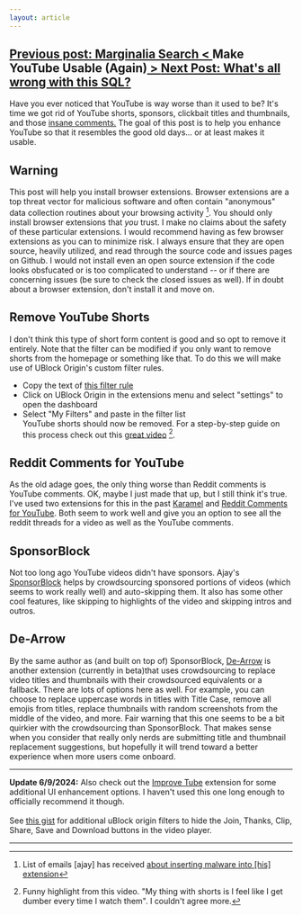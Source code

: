 ```yaml
---
layout: article
---
```

<h2><a class="prev" href="/articles/marg"><span class="hide">Previous post: Marginalia Search</span>
                < </a>Make YouTube Usable (Again)<a class="next" href="/articles/wwwtsql"> > <span class="hide">Next Post:
                            What's all wrong with this SQL?</span> </a></h2>
<p>
            Have you ever noticed that YouTube is way worse than it used to be? It's time we got rid of YouTube shorts,
            sponsors, clickbait titles and thumbnails, and those <a class="inline"  target="_blank" 
                href="/articles/marg">insane comments.</a> The goal of this post is to help you
            enhance YouTube so that it resembles the good old days... or at least makes it usable.
        </p>
<h2><a class="inline" target="_blank" href="https://www.youtube.com/watch?v=Sa47RKkZV8E"
                style="text-decoration: none">Warning</a></h2>

This post will help you install browser extensions. Browser extensions are a top threat vector for malicious software and often contain "anonymous" data collection routines about your browsing activity [^1]. You should only install browser extensions that <i>you</i> trust. I make no claims about the safety of these particular extensions. I would recommend having as few browser extensions as you can to minimize risk. I always ensure that they are open source, heavily utilized, and read through the source code and issues pages on Github. I would not install even an open source extension if the code looks obsfucated or is too complicated to understand -- or if there are concerning issues (be sure to check the closed issues as well). If in doubt about a browser extension, don't install it and move on.


## Remove YouTube Shorts

I don't think this type of short form content is good and so opt to remove it entirely. Note that the filter can be modified if you only want to remove shorts from the homepage or something like that. To do this we will make use of UBlock Origin's custom filter rules.  

- Copy the text of <a href = "https://raw.githubusercontent.com/gijsdev/ublock-hide-yt-shorts/master/list.txt">this filter rule</a>  
- Click on UBlock Origin in the extensions menu and select "settings" to open the dashboard  
- Select "My Filters" and paste in the filter list  
YouTube shorts should now be removed. For a step-by-step guide on this process check out this [great video](https://www.youtube.com/watch?v=Nfr0uIU2lDI) [^2].

## Reddit Comments for YouTube

As the old adage goes, the only thing worse than Reddit comments is YouTube comments. OK, maybe I just made that up, but I still think it's true. I've used two extensions for this in the past [Karamel](https://github.com/odensc/karamel) and [Reddit Comments for YouTube](https://github.com/Xyl-AU/Reddit-Comments-for-YouTube). Both seem to work well and give you an option to see all the reddit threads for a video as well as the YouTube comments.

## SponsorBlock
Not too long ago YouTube videos didn't have sponsors. Ajay's <a class="inline" target="_blank"  href="https://github.com/ajayyy/SponsorBlock">SponsorBlock</a> helps by crowdsourcing sponsored portions of videos (which seems to work really well) and auto-skipping them. It also has some other cool features, like skipping to highlights of the video and skipping intros and outros.

## De-Arrow 

By the same author as (and built on top of) SponsorBlock, <a class="inline"  target="_blank" href="https://github.com/ajayyy/DeArrow">De-Arrow</a> is another extension (currently in beta)that uses crowdsourcing to replace video titles and thumbnails with their crowdsourced equivalents or a fallback. There are lots of options here as well. For example, you can choose to replace uppercase words in titles with Title Case, remove all emojis from titles, replace thumbnails with random screenshots from the middle of the video, and more. Fair warning that this one seems to be a bit quirkier with the crowdsourcing than SponsorBlock. That makes sense when you consider that really only nerds are submitting title and thumbnail replacement suggestions, but hopefully it will trend toward a better experience when more users come onboard.

<hr>
<p><b>Update 6/9/2024:</b>
            Also
            check out the <a class="inline"  target="_blank" 
                href="https://addons.mozilla.org/en-US/firefox/addon/youtube-addon/">Improve Tube</a> extension for
            some
            additional UI enhancement options. I haven't used this one long enough to officially recommend it
            though.<br><br>See <a class="inline"  target="_blank" 
                href="https://gist.githubusercontent.com/wfurney13/a677938536ecfa1a2e787f4f4cbe497b/raw/1740838d0154f5ca4d79fc0349f603d4427da902/uofhidebuttons">this
                gist</a> for additional uBlock origin filters to hide the Join, Thanks, Clip, Share, Save and Download
            buttons in the video player.
        </p>

<hr>

[^1]: List of emails [ajay] has received [about inserting malware into [his] extension](https://sponsor.ajay.app/emails/)
[^2]: Funny highlight from this video. "My thing with shorts is I feel like I get dumber every time I watch them". I couldn't agree more.
